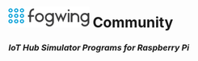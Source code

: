 # ![Fogwing Logo](/images/fogwing.png) **Community**

### *IoT Hub Simulator Programs for Raspberry Pi*
